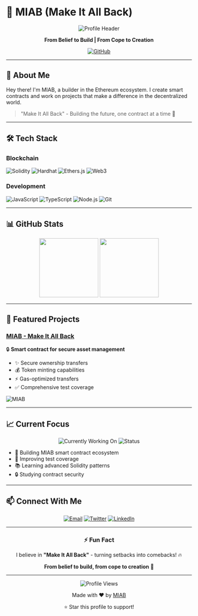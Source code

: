 # 👋 MIAB (Make It All Back)

<div align="center">
  
![Profile Header](https://img.shields.io/badge/MIAB-Make%20It%20All%20Back-purple?style=for-the-badge)
  
**From Belief to Build | From Cope to Creation**
  
[![GitHub](https://img.shields.io/badge/GitHub-makeitallback-181717?style=for-the-badge&logo=github&logoColor=white)](https://github.com/makeitallback)

</div>

---

## 💎 About Me

Hey there! I'm MIAB, a builder in the Ethereum ecosystem. I create smart contracts and work on projects that make a difference in the decentralized world.

> "Make It All Back" - Building the future, one contract at a time 💪

---

## 🛠️ Tech Stack

### Blockchain
![Solidity](https://img.shields.io/badge/Solidity-0.8.24-363636?style=flat-square&logo=solidity)
![Hardhat](https://img.shields.io/badge/Hardhat-FF6C37?style=flat-square&logo=hardhat&logoColor=white)
![Ethers.js](https://img.shields.io/badge/Ethers.js-EFEFEF?style=flat-square&logoColor=black)
![Web3](https://img.shields.io/badge/Web3-F16822?style=flat-square)

### Development
![JavaScript](https://img.shields.io/badge/JavaScript-F7DF1E?style=flat-square&logo=javascript&logoColor=black)
![TypeScript](https://img.shields.io/badge/TypeScript-007ACC?style=flat-square&logo=typescript&logoColor=white)
![Node.js](https://img.shields.io/badge/Node.js-43853D?style=flat-square&logo=node.js&logoColor=white)
![Git](https://img.shields.io/badge/Git-F05032?style=flat-square&logo=git&logoColor=white)

---

## 📊 GitHub Stats

<div align="center">
  
<img height="160em" src="https://github-readme-stats.vercel.app/api?username=makeitallback&show_icons=true&theme=radical&include_all_commits=true&count_private=true"/>
<img height="160em" src="https://github-readme-stats.vercel.app/api/top-langs/?username=makeitallback&layout=compact&langs_count=8&theme=radical"/>

</div>

---

## 🌟 Featured Projects

### [MIAB - Make It All Back](https://github.com/makeitallback/MIAB)
🔒 **Smart contract for secure asset management**

- ✨ Secure ownership transfers
- 💰 Token minting capabilities
- ⚡ Gas-optimized transfers
- ✅ Comprehensive test coverage

![MIAB](https://img.shields.io/badge/MIAB-Active-success?style=flat-square)

---

## 📈 Current Focus

<div align="center">

![Currently Working On](https://img.shields.io/badge/Currently%20Working%20On-MIAB%20Contract-blue?style=for-the-badge)
![Status](https://img.shields.io/badge/Status-Active%20Development-success?style=for-the-badge)

</div>

- 🔨 Building MIAB smart contract ecosystem
- 🧪 Improving test coverage
- 📚 Learning advanced Solidity patterns
- 🔒 Studying contract security

---

## 📫 Connect With Me

<div align="center">

[![Email](https://img.shields.io/badge/Email-contact@miab.dev-D14836?style=flat-square&logo=gmail&logoColor=white)](mailto:contact@miab.dev)
[![Twitter](https://img.shields.io/badge/Twitter-@makeitallback-1DA1F2?style=flat-square&logo=twitter&logoColor=white)](https://twitter.com)
[![LinkedIn](https://img.shields.io/badge/LinkedIn-makeitallback-0077B5?style=flat-square&logo=linkedin&logoColor=white)](https://linkedin.com)

</div>

---

<div align="center">

### ⚡ Fun Fact

I believe in **"Make It All Back"** - turning setbacks into comebacks! 🔥

**From belief to build, from cope to creation** 💎

---

![Profile Views](https://komarev.com/ghpvc/?username=makeitallback&color=blueviolet&style=flat-square)

Made with ❤️ by [MIAB](https://github.com/makeitallback)

⭐️ Star this profile to support!

</div>
